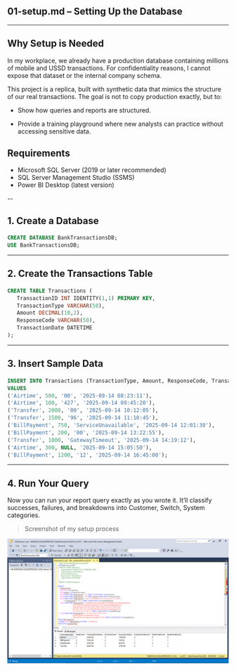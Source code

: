 ## 01-setup.md – Setting Up the Database
---
## Why Setup is Needed

In my workplace, we already have a production database containing millions of mobile and USSD transactions.
For confidentiality reasons, I cannot expose that dataset or the internal company schema.

This project is a replica, built with synthetic data that mimics the structure of our real transactions.
The goal is not to copy production exactly, but to:

- Show how queries and reports are structured.

- Provide a training playground where new analysts can practice without accessing sensitive data.

## Requirements
- Microsoft SQL Server (2019 or later recommended)
- SQL Server Management Studio (SSMS)
- Power BI Desktop (latest version)

--
## 1. Create a Database
```sql
CREATE DATABASE BankTransactionsDB;
USE BankTransactionsDB;
```
---
## 2. Create the Transactions Table
 ```sql
CREATE TABLE Transactions (
    TransactionID INT IDENTITY(1,1) PRIMARY KEY,
    TransactionType VARCHAR(50),
    Amount DECIMAL(18,2),
    ResponseCode VARCHAR(50),
    TransactionDate DATETIME
);
```
---
## 3. Insert Sample Data
```sql
INSERT INTO Transactions (TransactionType, Amount, ResponseCode, TransactionDate)
VALUES
('Airtime', 500, '00', '2025-09-14 08:23:11'),
('Airtime', 100, '427', '2025-09-14 09:45:20'),
('Transfer', 2000, '00', '2025-09-14 10:12:05'),
('Transfer', 1500, '96', '2025-09-14 11:10:45'),
('BillPayment', 750, 'ServiceUnavailable', '2025-09-14 12:01:30'),
('BillPayment', 200, '00', '2025-09-14 13:22:55'),
('Transfer', 1000, 'GatewayTimeout', '2025-09-14 14:19:12'),
('Airtime', 300, NULL, '2025-09-14 15:05:50'),
('BillPayment', 1200, '12', '2025-09-14 16:45:00');
```
----

## 4. Run Your Query

Now you can run your report query exactly as you wrote it. It’ll classify successes, failures, and breakdowns into Customer, Switch, System categories.

> Screenshot of my setup process

![SQL](screenshot/SQL.png)





